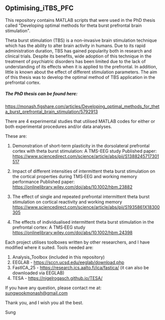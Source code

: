 ## Optimising_iTBS_PFC

This repository contains MATLAB scripts that were used in the PhD thesis called
"Developing optimal methods for theta burst prefrontal brain stimulation".

Theta burst stimulation (TBS) is a non-invasive brain stimulation technique which has the ability to alter brain activity in humans. Due to its rapid administration duration, TBS has gained popularity both in research and clinical trials. Despite its benefits, wide adoption of this technique in the treatment of psychiatric disorders has been limited due to the lack of understanding of its effects when it is applied to the prefrontal. In addition, little is known about the effect of different stimulation parameters. The aim of this thesis was to develop the optimal method of TBS application in the prefrontal cortex.

##### The PhD thesis can be found here:

https://monash.figshare.com/articles/Developing_optimal_methods_for_theta_burst_prefrontal_brain_stimulation/5792913

There are 4 experimental studies that utilised MATLAB codes for either or both experimental procedures and/or data analyses.

These are: 

1. Demonstration of short-term plasticity in the dorsolateral prefrontal cortex with theta burst stimulation: A TMS-EEG study
    Published paper: https://www.sciencedirect.com/science/article/abs/pii/S1388245717301517
    
2. Impact of different intensities of intermittent theta burst stimulation on the cortical properties during TMS‐EEG and working memory performance
    Published paper: https://onlinelibrary.wiley.com/doi/abs/10.1002/hbm.23882

3. The effect of single and repeated prefrontal intermittent theta burst stimulation on cortical reactivity and working memory
    https://www.sciencedirect.com/science/article/abs/pii/S1935861X18300305
    
4. The effects of individualised intermittent theta burst stimulation in the prefrontal cortex: A TMS‐EEG study
    https://onlinelibrary.wiley.com/doi/abs/10.1002/hbm.24398
    

Each project utilises toolboxes written by other researchers, and I have modified where it suited. Tools needed are:

   1. Analysis_Toolbox (included in this repository)
   2. EEGLAB - https://sccn.ucsd.edu/eeglab/download.php
   3. FastICA_25 - https://research.ics.aalto.fi/ica/fastica/ (it can also be downloaded via EEGLAB)
   4. TESA - https://nigelrogasch.github.io/TESA/
    
If you have any question, please contact me at: sungwookmonash@gmail.com

Thank you, and I wish you all the best.

Sung
